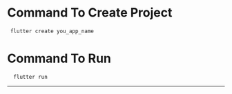 # Command To Create Project
     flutter create you_app_name
# Command To Run
      flutter run
-------
